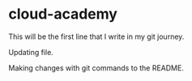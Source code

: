 # cloud-academy
This will be the first line that I write in my git journey.

Updating file.

Making changes with git commands to the README.